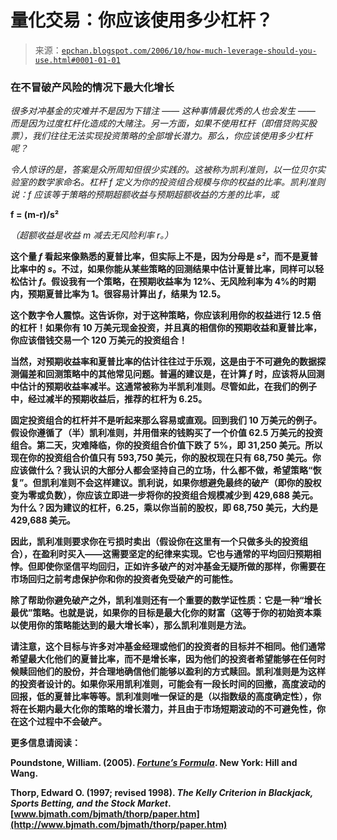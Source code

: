 <!--yml

category: 未分类

date: 2024-05-12 19:28:21

-->

# 量化交易：你应该使用多少杠杆？

> 来源：[`epchan.blogspot.com/2006/10/how-much-leverage-should-you-use.html#0001-01-01`](http://epchan.blogspot.com/2006/10/how-much-leverage-should-you-use.html#0001-01-01)

### 在不冒破产风险的情况下最大化增长

*很多对冲基金的灾难并不是因为下错注 —— 这种事情最优秀的人也会发生 —— 而是因为过度杠杆化造成的大赌注。另一方面，如果不使用杠杆（即借贷购买股票），我们往往无法实现投资策略的全部增长潜力。那么，你应该使用多少杠杆呢？*

*令人惊讶的是，答案是众所周知但很少实践的。这被称为凯利准则，以一位贝尔实验室的数学家命名。杠杆 *f* 定义为你的投资组合规模与你的权益的比率。凯利准则说：*f* 应该等于策略的预期超额收益与预期超额收益的方差的比率，或*

**f = (m-r)/s²**

*（超额收益是收益 *m* 减去无风险利率 *r*。）*

**这个量 *f* 看起来像熟悉的夏普比率，但实际上不是，因为分母是 *s²*，而不是夏普比率中的 *s*。不过，如果你能从某些策略的回测结果中估计夏普比率，同样可以轻松估计 *f*。假设我有一个策略，在预期收益率为 12%、无风险利率为 4%的时期内，预期夏普比率为 1。很容易计算出 *f*，结果为 12.5。**

**这个数字令人震惊。这告诉你，对于这种策略，你应该利用你的权益进行 12.5 倍的杠杆！如果你有 10 万美元现金投资，并且真的相信你的预期收益和夏普比率，你应该借钱交易一个 120 万美元的投资组合！**

**当然，对预期收益率和夏普比率的估计往往过于乐观，这是由于不可避免的数据探测偏差和回测策略中的其他常见问题。普遍的建议是，在计算 *f* 时，应该将从回测中估计的预期收益率减半。这通常被称为半凯利准则。尽管如此，在我们的例子中，经过减半的预期收益后，推荐的杠杆为 6.25。**

**固定投资组合的杠杆并不是听起来那么容易或直观。回到我们 10 万美元的例子。假设你遵循了（半）凯利准则，并用借来的钱购买了一个价值 62.5 万美元的投资组合。第二天，灾难降临，你的投资组合价值下跌了 5%，即 31,250 美元。所以现在你的投资组合价值只有 593,750 美元，你的股权现在只有 68,750 美元。你应该做什么？我认识的大部分人都会坚持自己的立场，什么都不做，希望策略“恢复”。但凯利准则不会这样建议。凯利说，如果你想避免最终的破产（即你的股权变为零或负数），你应该立即进一步将你的投资组合规模减少到 429,688 美元。为什么？因为建议的杠杆，6.25，乘以你当前的股权，即 68,750 美元，大约是 429,688 美元。**

**因此，凯利准则要求你在亏损时卖出（假设你在这里有一个只做多头的投资组合），在盈利时买入——这需要坚定的纪律来实现。它也与通常的平均回归预期相悖。但即使你坚信平均回归，正如许多破产的对冲基金无疑所做的那样，你需要在市场回归之前考虑保护你和你的投资者免受破产的可能性。**

**除了帮助你避免破产之外，凯利准则还有一个重要的数学证性质：它是一种“增长最优”策略。也就是说，如果你的目标是最大化你的财富（这等于你的初始资本乘以使用你的策略能达到的最大增长率），那么凯利准则是方法。**

**请注意，这个目标与许多对冲基金经理或他们的投资者的目标并不相同。他们通常希望最大化他们的夏普比率，而不是增长率，因为他们的投资者希望能够在任何时候赎回他们的股份，并合理地确信他们能够以盈利的方式赎回。凯利准则是为这样的投资者设计的。如果你采用凯利准则，可能会有一段长时间的回撤，高度波动的回报，低的夏普比率等等。凯利准则唯一保证的是（以指数级的高度确定性），你将在长期内最大化你的策略的增长潜力，并且由于市场短期波动的不可避免性，你在这个过程中不会破产。**

**更多信息请阅读：**

**Poundstone, William. (2005). *[Fortune’s Formula](http://www.amazon.com/gp/redirect.html?ie=UTF8&location=http%3A%2F%2Fwww.amazon.com%2FFortunes-Formula-Scientific-Betting-Casinos%2Fdp%2F0809046377%2Fsr%3D8-1%2Fqid%3D1162737089%3Fie%3DUTF8%26s%3Dbooks&tag=quantitativet-20&linkCode=ur2&camp=1789&creative=9325)*. New York: Hill and Wang.**

**Thorp, Edward O. (1997; revised 1998). *The Kelly Criterion in Blackjack, Sports Betting, and the Stock Market*. [www.bjmath.com/bjmath/thorp/paper.htm](http://www.bjmath.com/bjmath/thorp/paper.htm)**

